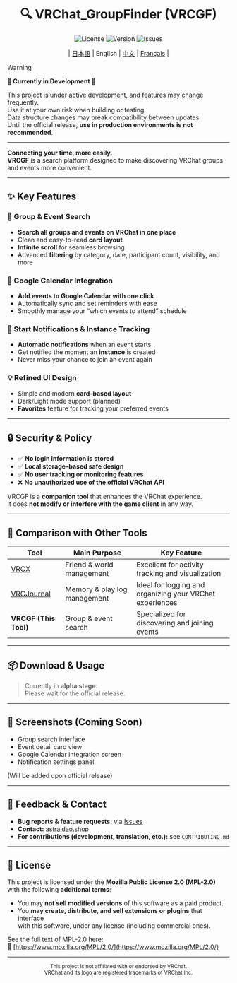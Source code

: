 <div align="center">

# 🔍 VRChat_GroupFinder (VRCGF)

![License](https://img.shields.io/github/license/aiueodayon/VRCGF?style=flat-square)
![Version](https://img.shields.io/github/v/release/aiueodayon/VRCGF?style=flat-square)
![Issues](https://img.shields.io/github/issues/aiueodayon/VRCGF?style=flat-square)

| [日本語](README.md) | English | [中文](README.zh.md) | [Français](README.fr.md) |

</div>

> [!WARNING]
> **🚧 Currently in Development 🚧**
>
> This project is under active development, and features may change frequently.  
> Use it at your own risk when building or testing.  
> Data structure changes may break compatibility between updates.  
> Until the official release, **use in production environments is not recommended**.

---

**Connecting your time, more easily.**  
**VRCGF** is a search platform designed to make discovering VRChat groups and events more convenient.

---

## ✨ Key Features

### 🧭 Group & Event Search

- **Search all groups and events on VRChat in one place**  
- Clean and easy-to-read **card layout**  
- **Infinite scroll** for seamless browsing  
- Advanced **filtering** by category, date, participant count, visibility, and more  

### 📅 Google Calendar Integration

- **Add events to Google Calendar with one click**  
- Automatically sync and set reminders with ease  
- Smoothly manage your “which events to attend” schedule  

### 🔔 Start Notifications & Instance Tracking

- **Automatic notifications** when an event starts  
- Get notified the moment an **instance** is created  
- Never miss your chance to join an event again  

### 💡 Refined UI Design

- Simple and modern **card-based layout**  
- Dark/Light mode support (planned)  
- **Favorites** feature for tracking your preferred events  

---

## 🔒 Security & Policy

- ✅ **No login information is stored**  
- ✅ **Local storage–based safe design**  
- ✅ **No user tracking or monitoring features**  
- ❌ **No unauthorized use of the official VRChat API**

VRCGF is a **companion tool** that enhances the VRChat experience.  
It does **not modify or interfere with the game client** in any way.

---

## 🧩 Comparison with Other Tools

| Tool | Main Purpose | Key Feature |
|------|---------------|--------------|
| [VRCX](https://github.com/vrcx-team/VRCX) | Friend & world management | Excellent for activity tracking and visualization |
| [VRCJournal](https://github.com/sakamotch/VRCJournal) | Memory & play log management | Ideal for logging and organizing your VRChat experiences |
| **VRCGF (This Tool)** | Group & event search | Specialized for discovering and joining events |

---

## 📦 Download & Usage

> Currently in **alpha stage**.  
> Please wait for the official release.

---

## 📸 Screenshots (Coming Soon)

- Group search interface  
- Event detail card view  
- Google Calendar integration screen  
- Notification settings panel  

(Will be added upon official release)

---

## 🤝 Feedback & Contact

- **Bug reports & feature requests:** via [Issues](https://github.com/aiueodayon/VRCGF/issues)  
- **Contact:** [astraldao.shop](https://astraldao.shop)  
- **For contributions (development, translation, etc.):** see `CONTRIBUTING.md`  

---

## 📄 License

This project is licensed under the **Mozilla Public License 2.0 (MPL-2.0)**  
with the following **additional terms**:

- You may **not sell modified versions** of this software as a paid product.  
- You **may create, distribute, and sell extensions or plugins** that interface  
  with this software, under any license (including commercial ones).  

See the full text of MPL-2.0 here:  
🔗 [https://www.mozilla.org/MPL/2.0/](https://www.mozilla.org/MPL/2.0/)

---

<div align="center">
<sub>This project is not affiliated with or endorsed by VRChat.<br>
VRChat and its logo are registered trademarks of VRChat Inc.</sub>
</div>
